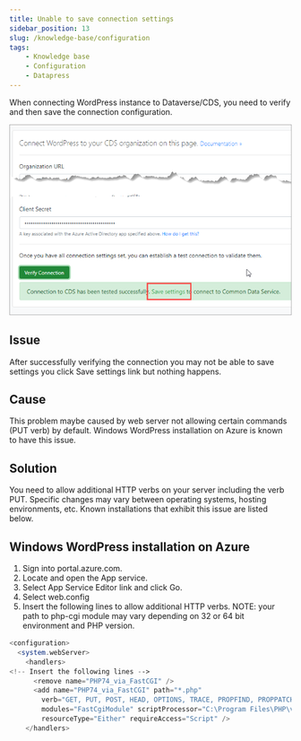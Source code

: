 ```yaml
---
title: Unable to save connection settings
sidebar_position: 13
slug: /knowledge-base/configuration
tags:
    - Knowledge base
    - Configuration
    - Datapress
---
```


When connecting WordPress instance to Dataverse/CDS, you need to verify and then save the connection configuration.

![Configuration](../img/dataverse-settings.png)

## Issue

After successfully verifying the connection you may not be able to save settings you click Save settings link but nothing happens.

## Cause 
This problem maybe caused by web server not allowing certain commands (PUT verb) by default. Windows WordPress installation on Azure is known to have this issue.

## Solution

You need to allow additional HTTP verbs on your server including the verb PUT. Specific changes may vary between operating systems, hosting environments, etc. Known installations that exhibit this issue are listed below.

## Windows WordPress installation on Azure

1. Sign into portal.azure.com.
2. Locate and open the App service.
3. Select App Service Editor link and click Go.
4. Select web.config
5. Insert the following lines to allow additional HTTP verbs. NOTE: your path to php-cgi module may vary depending on 32 or 64 bit environment and PHP version.

```php
<configuration>
  <system.webServer>
    <handlers>
<!-- Insert the following lines -->
      <remove name="PHP74_via_FastCGI" />
      <add name="PHP74_via_FastCGI" path="*.php"
        verb="GET, PUT, POST, HEAD, OPTIONS, TRACE, PROPFIND, PROPPATCH, MKCOL, COPY, MOVE, LOCK, UNLOCK" 
        modules="FastCgiModule" scriptProcessor="C:\Program Files\PHP\v7.4\php-cgi.exe" 
        resourceType="Either" requireAccess="Script" />
    </handlers>
```
